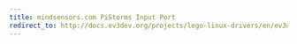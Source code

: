 ```yaml
---
title: mindsensors.com PiStorms Input Port
redirect_to: http://docs.ev3dev.org/projects/lego-linux-drivers/en/ev3dev-jessie/pistorms.html#input-ports
---
```

